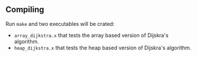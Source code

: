 ## Compiling
Run `make` and two executables will be crated:
* `array_dijkstra.x` that tests the array based version of Dijskra's algorithm.
* `heap_dijkstra.x` that tests the heap based version of Dijskra's algorithm.
